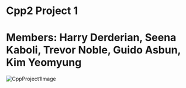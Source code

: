 # Cpp2 Project 1

# Members: Harry Derderian, Seena Kaboli, Trevor Noble, Guido Asbun, Kim Yeomyung

![CppProject1Image](https://user-images.githubusercontent.com/42722843/151295672-c53d25fa-5b6c-4d5c-aef6-c9c1a604338e.png)
